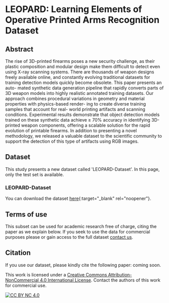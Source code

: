 # LEOPARD: Learning Elements of Operative Printed Arms Recognition Dataset

## Abstract
The rise of 3D-printed firearms poses a new security
challenge, as their plastic composition and modular design make
them difficult to detect even using X-ray scanning systems. There
are thousands of weapon designs freely available online, and
constantly evolving traditional datasets for training detection
models quickly become obsolete. This paper presents an auto-
mated synthetic data generation pipeline that rapidly converts
parts of 3D weapon models into highly realistic annotated
training datasets. Our approach combines procedural variations
in geometry and material properties with physics-based render-
ing to create diverse training samples that account for real-
world printing artifacts and scanning conditions. Experimental
results demonstrate that object detection models trained on these
synthetic data achieve ≥ 70% accuracy in identifying 3D-printed
weapon components, offering a scalable solution for the rapid
evolution of printable firearms. In addition to presenting a novel
methodology, we released a valuable dataset to the scientific
community to support the detection of this type of artifacts using
RGB images.

## Dataset
This study presents a new dataset called 'LEOPARD-Dataset'. In this page, only the test set is available.

### LEOPARD-Dataset 

You can download the dataset [here](https://uses0-my.sharepoint.com/:u:/r/personal/jbenjumea4_us_es/Documents/Dataset_piezas_06.zip?csf=1&web=1&e=piJ8RM){:target="_blank" rel="noopener"}.

## Terms of use
This subset can be used for academic research free of charge, citing the paper as we explain below. If you seek to use the data for commercial purposes please or gain access to the full dataset [contact us](mailto:jaalvarez@us.es).

## Citation
If you use our dataset, please kindly cite the following paper: coming soon.

This work is licensed under a
[Creative Commons Attribution-NonCommercial 4.0 International License][cc-by-nc]. Contact the authors of this work for commercial use. 

[![CC BY NC 4.0][cc-by-nc-image]][cc-by-nc]

[cc-by-nc]: http://creativecommons.org/licenses/by-nc/4.0/
[cc-by-nc-image]: https://i.creativecommons.org/l/by-nc/4.0/88x31.png
